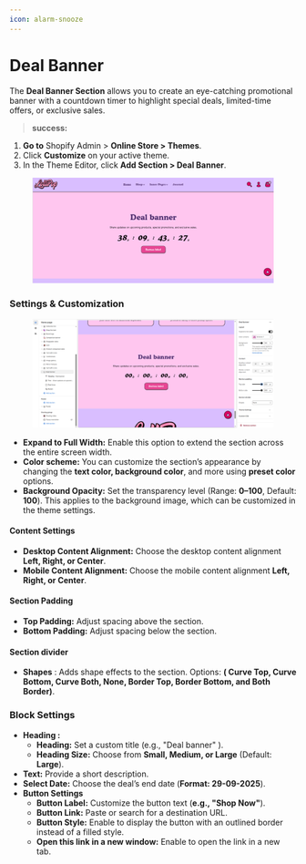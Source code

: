 ```yaml
---
icon: alarm-snooze
---
```


# Deal Banner

The **Deal Banner Section** allows you to create an eye-catching promotional banner with a countdown timer to highlight special deals, limited-time offers, or exclusive sales.

> **success:** 
1. **Go to** Shopify Admin > **Online Store > Themes**.
2. Click **Customize** on your active theme.
3. In the Theme Editor, click **Add Section > Deal Banner**.


<figure><img src="../.gitbook/assets/deal-banner.png" alt=""><figcaption></figcaption></figure>

### **Settings & Customization**

<figure><img src="../.gitbook/assets/deal.png" alt=""><figcaption></figcaption></figure>

* **Expand to Full Width:** Enable this option to extend the section across the entire screen width.
* **Color scheme:** You can customize the section’s appearance by changing the **text color, background color**, and more using **preset color** options.
* **Background Opacity:** Set the transparency level (Range: **0–100**, Default: **100**). This applies to the background image, which can be customized in the theme settings.

#### **Content Settings**

* **Desktop Content Alignment:** Choose the desktop content alignment **Left, Right, or Center**.
* **Mobile Content Alignment:**  Choose the mobile content alignment **Left, Right, or Center**.

#### **Section Padding** <a href="#section-padding" id="section-padding"></a>

* **Top Padding:** Adjust spacing above the section.
* **Bottom Padding:** Adjust spacing below the section.

#### Section divider

* **Shapes** : Adds shape effects to the section. Options: **( Curve Top, Curve Bottom, Curve Both, None, Border Top, Border Bottom, and Both Border)**.

### **Block Settings**

* **Heading :**&#x20;
  * **Heading:** Set a custom title (e.g., "Deal banner" ).
  * **Heading Size:** Choose from **Small, Medium, or Large** (Default: **Large**).
* **Text:** Provide a short description.
* **Select Date:** Choose the deal’s end date (**Format: 29-09-2025**).
* **Button Settings**
  * **Button Label:** Customize the button text (**e.g., "Shop Now"**).
  * **Button Link:** Paste or search for a destination URL.
  * **Button Style:** Enable to display the button with an outlined border instead of a filled style.
  * **Open this link in a new window:** Enable to open the link in a new tab.
